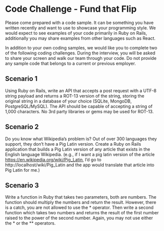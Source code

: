 # Code Challenge - Fund that Flip

Please come prepared with a code sample. It can be something you have written recently and
want to use to showcase your programming style. We would expect to see examples of your
code primarily in Ruby on Rails, additionally you may share examples from other languages
such as React.

In addition to your own coding samples, we would like you to complete two of the following
coding challenges. During the interview, you will be asked to share your screen and walk our
team through your code. Do not provide any sample code that belongs to a current or previous
employer.

## Scenario 1

Using Ruby on Rails, write an API that accepts a post request with a UTF-8 string payload and
returns a ROT-13 version of the string, storing the original string in a database of your choice
(SQLite, MongoDB, PostgreSQL/MySQL). The API should be capable of accepting a string of
1,000 characters. No 3rd party libraries or gems may be used for ROT-13.

## Scenario 2

Do you know what Wikipedia’s problem is? Out of over 300 languages they support, they don’t
have a Pig Latin version. Create a Ruby on Rails application that builds a Pig Latin version of
any article that exists in the English language Wikipedia. (e.g., if I want a pig latin version of the
article https://en.wikipedia.org/wiki/Pig_Latin, I’d go to http://localhost/wiki/Pig_Latin and the app
would translate that article into Pig Latin for me.)

## Scenario 3

Write a function in Ruby that takes two parameters, both are numbers. The function should
multiply the numbers and return the result. However, there is a catch, you are not allowed to use
the * operator. Then write a second function which takes two numbers and returns the result of
the first number raised to the power of the second number. Again, you may not use either the *
or the ** operators.
